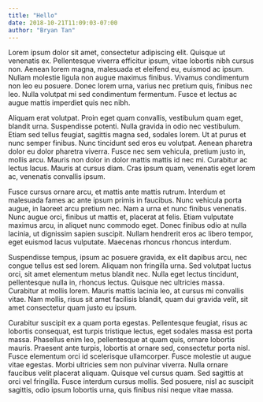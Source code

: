 ```yaml
---
title: "Hello"
date: 2018-10-21T11:09:03-07:00
author: "Bryan Tan"
---
```


Lorem ipsum dolor sit amet, consectetur adipiscing elit. Quisque ut venenatis ex. Pellentesque viverra efficitur ipsum, vitae lobortis nibh cursus non. Aenean lorem magna, malesuada et eleifend eu, euismod ac ipsum. Nullam molestie ligula non augue maximus finibus. Vivamus condimentum non leo eu posuere. Donec lorem urna, varius nec pretium quis, finibus nec leo. Nulla volutpat mi sed condimentum fermentum. Fusce et lectus ac augue mattis imperdiet quis nec nibh.

Aliquam erat volutpat. Proin eget quam convallis, vestibulum quam eget, blandit urna. Suspendisse potenti. Nulla gravida in odio nec vestibulum. Etiam sed tellus feugiat, sagittis magna sed, sodales lorem. Ut at purus et nunc semper finibus. Nunc tincidunt sed eros eu volutpat. Aenean pharetra dolor eu dolor pharetra viverra. Fusce nec sem vehicula, pretium justo in, mollis arcu. Mauris non dolor in dolor mattis mattis id nec mi. Curabitur ac lectus lacus. Mauris at cursus diam. Cras ipsum quam, venenatis eget lorem ac, venenatis convallis ipsum.

Fusce cursus ornare arcu, et mattis ante mattis rutrum. Interdum et malesuada fames ac ante ipsum primis in faucibus. Nunc vehicula porta augue, in laoreet arcu pretium nec. Nam a urna et nunc finibus venenatis. Nunc augue orci, finibus ut mattis et, placerat at felis. Etiam vulputate maximus arcu, in aliquet nunc commodo eget. Donec finibus odio at nulla lacinia, ut dignissim sapien suscipit. Nullam hendrerit eros ac libero tempor, eget euismod lacus vulputate. Maecenas rhoncus rhoncus interdum.

Suspendisse tempus, ipsum ac posuere gravida, ex elit dapibus arcu, nec congue tellus est sed lorem. Aliquam non fringilla urna. Sed volutpat luctus orci, sit amet elementum metus blandit nec. Nulla eget lectus tincidunt, pellentesque nulla in, rhoncus lectus. Quisque nec ultricies massa. Curabitur at mollis lorem. Mauris mattis lacinia leo, at cursus mi convallis vitae. Nam mollis, risus sit amet facilisis blandit, quam dui gravida velit, sit amet consectetur quam justo eu ipsum.

Curabitur suscipit ex a quam porta egestas. Pellentesque feugiat, risus ac lobortis consequat, est turpis tristique lectus, eget sodales massa est porta massa. Phasellus enim leo, pellentesque at quam quis, ornare lobortis mauris. Praesent ante turpis, lobortis at ornare sed, consectetur porta nisl. Fusce elementum orci id scelerisque ullamcorper. Fusce molestie ut augue vitae egestas. Morbi ultricies sem non pulvinar viverra. Nulla ornare faucibus velit placerat aliquam. Quisque vel cursus quam. Sed sagittis at orci vel fringilla. Fusce interdum cursus mollis. Sed posuere, nisl ac suscipit sagittis, odio ipsum lobortis urna, quis finibus nisi neque vitae massa. 
